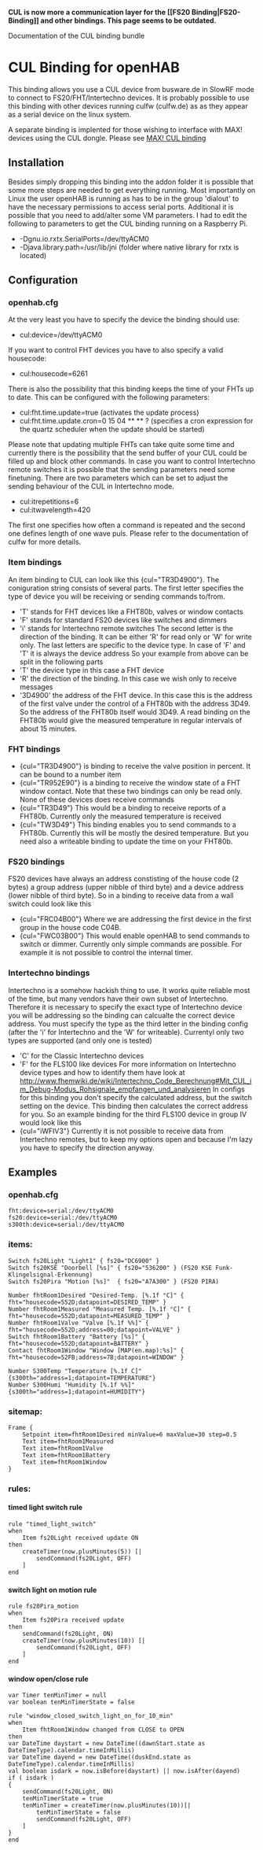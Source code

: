 **CUL is now more a communication layer for the [[FS20 Binding|FS20-Binding]] and other bindings. This page seems to be outdated.**

Documentation of the CUL binding bundle

# CUL Binding for openHAB

This binding allows you use a CUL device from busware.de in SlowRF mode to connect to FS20/FHT/Intertechno devices.
It is probably possible to use this binding with other devices running culfw (culfw.de) as as they appear as a serial device on the linux system.

A separate binding is implented for those wishing to interface with MAX! devices using the CUL dongle. Please see [MAX! CUL binding](https://github.com/openhab/openhab/wiki/MAX!-CUL-Binding)

## Installation

Besides simply dropping this binding into the addon folder it is possible that some more steps are needed to get everything running. Most importantly on Linux the user openHAB is running as has to be in the group 'dialout' to have the necessary permissions to access serial ports. Additional it is possible that you need to add/alter some VM parameters. I had to edit the following to parameters to get the CUL binding running on a Raspberry Pi.
- -Dgnu.io.rxtx.SerialPorts=/dev/ttyACM0
- -Djava.library.path=/usr/lib/jni (folder where native library for rxtx is located)

## Configuration

### openhab.cfg

At the very least you have to specify the device the binding should use:
- cul:device=/dev/ttyACM0

If you want to control FHT devices you have to also specify a valid housecode:
- cul:housecode=6261

There is also the possibility that this binding keeps the time of your FHTs up to date. This can be configured with the following parameters:
- cul:fht.time.update=true (activates the update process)
- cul:fht.time.update.cron=0 15 04 ** ** ? (specifies a cron expression for the quartz scheduler when the update should be started)

Please note that updating multiple FHTs can take quite some time and currently there is the possibility that the send buffer of your CUL could be filled up and block other commands. In case you want to control Intertechno remote switches it is possible that the sending parameters need some finetuning. There are two parameters which can be set to adjust the sending behaviour of the CUL in Intertechno mode.
- cul:itrepetitions=6
- cul:itwavelength=420

The first one specifies how often a command is repeated and the second one defines length of one wave puls. Please refer to the documentation of culfw for more details.

### Item bindings

An item binding to CUL can look like this {cul="TR3D4900"}.
The coniguration string consists of several parts. The first letter specifies the type of device you will be receiving or sending
commands to/from.
- 'T' stands for FHT devices like a FHT80b, valves or window contacts
- 'F' stands for standard FS20 devices like switches and dimmers
- 'i' stands for Intertechno remote switches
The second letter is the direction of the binding. It can be either 'R' for read only or 'W' for write only. The last letters are
specific to the device type. In case of 'F' and 'T' it is always the device address So your example from above can be split in the 
following parts
- 'T' the device type in this case a FHT device
- 'R' the direction of the binding. In this case we wish only to receive messages
- '3D4900' the address of the FHT device. In this case this is the address of the first valve under the control of a FHT80b with the
	address 3D49. 
So the address of the FHT80b itself would 3D49. A read binding on the FHT80b would give the measured temperature in regular intervals 
of about 15 minutes.

### FHT bindings

- {cul="TR3D4900"} is binding to receive the valve position in percent. It can be bound to a number item
- {cul="TR952E90"} is a binding to receive the window state of a FHT window contact.
Note that these two bindings can only be read only. None of these devices does receive commands
- {cul="TR3D49"} This would be a binding to receive reports of a FHT80b. Currently only the measured temperature is received
- {cul="TW3D49"} This binding enables you to send commands to a FHT80b. Currently this will be mostly the desired temperature. But
	you need also a writeable binding to update the time on your FHT80b.

### FS20 bindings

FS20 devices have always an address constisting of the house code (2 bytes) a group address (upper nibble of third byte) and a device
address (lower nibble of third byte). So in a binding to receive data from a wall switch could look like this
- {cul="FRC04B00"} Where we are addressing the first device in the first group in the house code C04B.
- {cul="FWC03B00"} This would enable openHAB to send commands to switch or dimmer. Currently only simple commands are possible.
	For example it is not possible to control the internal timer.

### Intertechno bindings

Intertechno is a somehow hackish thing to use. It works quite reliable most of the time, but many vendors have their own subset
of Intertechno. Therefore it is necessary to specify the exact type of Intertechno device you will be addressing so the binding
can calcualte the correct device address. You must specify the type as the third letter in the binding config (after the 'i' for
Intertechno and the 'W' for writeable). Currentyl only two types are supported (and only one is tested)
- 'C' for the Classic Intertechno devices
- 'F' for the FLS100 like devices
For more information on Intertechno device types and how to identify them have look at http://www.fhemwiki.de/wiki/Intertechno_Code_Berechnung#Mit_CUL_im_Debug-Modus_Rohsignale_empfangen_und_analysieren
In configs for this binding you don't specify the calculated address, but the switch setting on the device. This binding then calculates
the correct address for you. So an example binding for the third FLS100 device in group IV would look like this
- {cul="iWFIV3"}
Currently it is not possible to receive data from Intertechno remotes, but to keep my options open and because I'm lazy you have to
specify the direction anyway.


## Examples

### openhab.cfg
    fht:device=serial:/dev/ttyACM0
    fs20:device=serial:/dev/ttyACM0
    s300th:device=serial:/dev/ttyACM0

### items:
    Switch fs20Light "Light1" { fs20="DC6900" } 
    Switch fs20KSE "Doorbell [%s]" { fs20="536200" } (FS20 KSE Funk-Klingelsignal-Erkennung)
    Switch fs20Pira "Motion [%s]"  { fs20="A7A300" } (FS20 PIRA)

    Number fhtRoom1Desired "Desired-Temp. [%.1f °C]" { fht="housecode=552D;datapoint=DESIRED_TEMP" }
    Number fhtRoom1Measured "Measured Temp. [%.1f °C]" { fht="housecode=552D;datapoint=MEASURED_TEMP" }
    Number fhtRoom1Valve "Valve [%.1f %%]" { fht="housecode=552D;address=00;datapoint=VALVE" }
    Switch fhtRoom1Battery "Battery [%s]" { fht="housecode=552D;datapoint=BATTERY" }
    Contact fhtRoom1Window "Window [MAP(en.map):%s]" { fht="housecode=52FB;address=7B;datapoint=WINDOW" }

    Number S300Temp "Temperature [%.1f C]" {s300th="address=1;datapoint=TEMPERATURE"} 
    Number S300Humi "Humidity [%.1f %%]" {s300th="address=1;datapoint=HUMIDITY"}


### sitemap:
    Frame {
        Setpoint item=fhtRoom1Desired minValue=6 maxValue=30 step=0.5 
        Text item=fhtRoom1Measured
        Text item=fhtRoom1Valve	
        Text item=fhtRoom1Battery
        Text item=fhtRoom1Window
    }


### rules:

#### timed light switch rule
    
    rule "timed_light_switch"
    when 
        Item fs20Light received update ON
    then
        createTimer(now.plusMinutes(5)) [|
            sendCommand(fs20Light, OFF)
        ]
    end

#### switch light on motion rule

    rule fs20Pira_motion
    when 
        Item fs20Pira received update
    then
        sendCommand(fs20Light, ON)
        createTimer(now.plusMinutes(10)) [|
            sendCommand(fs20Light, OFF)
        ]
    end

#### window open/close rule    

    var Timer tenMinTimer = null
    var boolean tenMinTimerState = false

    rule "window_closed_switch_light_on_for_10_min"
    when
        Item fhtRoom1Window changed from CLOSE to OPEN
    then
    var DateTime daystart = new DateTime((dawnStart.state as DateTimeType).calendar.timeInMillis)
    var DateTime dayend = new DateTime((duskEnd.state as DateTimeType).calendar.timeInMillis)
    val boolean isdark = now.isBefore(daystart) || now.isAfter(dayend)
    if ( isdark )
    {
        sendCommand(fs20Light, ON)
        tenMinTimerState = true
        tenMinTimer = createTimer(now.plusMinutes(10))[|
            tenMinTimerState = false
            sendCommand(fs20Light, OFF)
        ]       
    }
    end